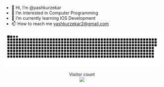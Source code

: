- 👋 Hi, I’m @yashkurzekar
- 👀 I’m interested in Computer Programming
- 🌱 I’m currently learning IOS Development
- 📫 How to reach me yashkurzekar2@gmail.com

<!---
yashkurzekar/yashkurzekar is a ✨ special ✨ repository because its `README.md` (this file) appears on your GitHub profile.
You can click the Preview link to take a look at your changes.
--->

<a href=#><img src="contributions.svg"></a>

<p align="center"> 
  Visitor count<br>
  <img src="https://profile-counter.glitch.me/insolitum/count.svg" />
</p>
